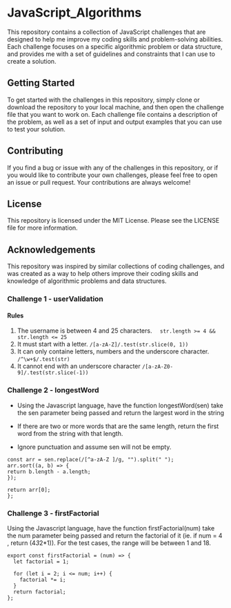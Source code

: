 # JavaScript_Algorithms

This repository contains a collection of JavaScript challenges that are designed to help me improve my coding skills and problem-solving abilities. Each challenge focuses on a specific algorithmic problem or data structure, and provides me with a set of guidelines and constraints that I can use to create a solution.

## Getting Started

To get started with the challenges in this repository, simply clone or download the repository to your local machine, and then open the challenge file that you want to work on. Each challenge file contains a description of the problem, as well as a set of input and output examples that you can use to test your solution.

## Contributing

If you find a bug or issue with any of the challenges in this repository, or if you would like to contribute your own challenges, please feel free to open an issue or pull request. Your contributions are always welcome!

## License

This repository is licensed under the MIT License. Please see the LICENSE file for more information.

## Acknowledgements

This repository was inspired by similar collections of coding challenges, and was created as a way to help others improve their coding skills and knowledge of algorithmic problems and data structures.

### Challenge 1 - userValidation

#### Rules

1. The username is between 4 and 25 characters.
   `  str.length >= 4 &&
str.length <= 25`
2. It must start with a letter.
   `/[a-zA-Z]/.test(str.slice(0, 1))`
3. It can only containe letters, numbers and the underscore character.
   `/^\w+$/.test(str) `
4. It cannot end with an underscore character
   `/[a-zA-Z0-9]/.test(str.slice(-1))`

### Challenge 2 - longestWord

- Using the Javascript language, have the function longestWord(sen) take the sen parameter being passed and return
  the largest word in the string

- If there are two or more words that are the same length, return the first word from the string with that length.

- Ignore punctuation and assume sen will not be empty.

```export const longestWord = (sen) => {
const arr = sen.replace(/[^a-zA-Z ]/g, "").split(" ");
arr.sort((a, b) => {
return b.length - a.length;
});

return arr[0];
};
```

### Challenge 3 - firstFactorial

Using the Javascript language, have the function firstFactorial(num) take the num parameter being passed and return
the factorial of it (ie. if num = 4 , return (4*3*2\*1)). For the test cases, the range will be between 1 and 18.

```
export const firstFactorial = (num) => {
  let factorial = 1;

  for (let i = 2; i <= num; i++) {
    factorial *= i;
  }
  return factorial;
};

```
